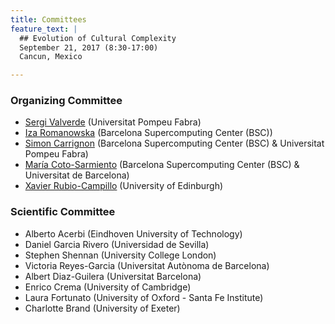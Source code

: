 ```yaml
---
title: Committees
feature_text: |
  ## Evolution of Cultural Complexity
  September 21, 2017 (8:30-17:00)
  Cancun, Mexico 

---
```



### Organizing Committee

-   [Sergi Valverde](mailto:sergi.valverde@upf.edu) (Universitat Pompeu Fabra)
-   [Iza Romanowska](mailto:iza.romanowska@bsc.es) (Barcelona Supercomputing Center (BSC))
-   [Simon Carrignon](mailto:simon.carrignon@bsc.es) (Barcelona Supercomputing Center (BSC) & Universitat Pompeu Fabra)
-   [María Coto-Sarmiento](mailto:maria.coto@bsc.es) (Barcelona Supercomputing Center (BSC) & Universitat de Barcelona)
-   [Xavier Rubio-Campillo](mailto:xavier.rubio@ed.ac.uk) (University of Edinburgh)


### Scientific Committee


-   Alberto Acerbi (Eindhoven University of Technology)
-   Daniel Garcia Rivero (Universidad de Sevilla)
-   Stephen Shennan (University College London)
-   Victoria Reyes-Garcia (Universitat Autònoma de Barcelona)
-   Albert Diaz-Guilera (Universitat Barcelona) 
-   Enrico Crema (University of Cambridge)
-   Laura Fortunato (University of Oxford - Santa Fe Institute)
-   Charlotte Brand (University of Exeter) 

<!---


-   Ruth Mace (University College London)

- Robert Boyd (Arizona State University) 
- Mark Collard (Simon Fraser University)
- Bernat Corominas-Murtra (Medical University of Vienna)
- Péter Erdi (Kalamazoo College) 
- Carl Lipo (California State University Long Beach) 
- Mike J. O'Brien (University of Missouri)
- Charles Perreault (Arizona State University)



-->
